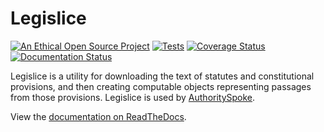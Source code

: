 # Legislice

[![An Ethical Open Source Project](https://img.shields.io/badge/open-ethical-%234baaaa)](https://ethicalsource.dev/licenses/) [![Tests](https://github.com/mscarey/legislice/actions/workflows/python-package-2.yml/badge.svg)](https://github.com/mscarey/legislice/actions) [![Coverage Status](https://coveralls.io/repos/github/mscarey/legislice/badge.svg?branch=master)](https://coveralls.io/github/mscarey/legislice?branch=master) [![Documentation Status](https://readthedocs.org/projects/legislice/badge/?version=latest)](https://legislice.readthedocs.io/en/latest/?badge=latest)


Legislice is a utility for downloading the text of statutes and constitutional provisions, and then creating computable objects representing passages from those provisions. Legislice is used by [AuthoritySpoke](https://authorityspoke.readthedocs.io).

View the [documentation on ReadTheDocs](https://legislice.readthedocs.io/en/latest/).
